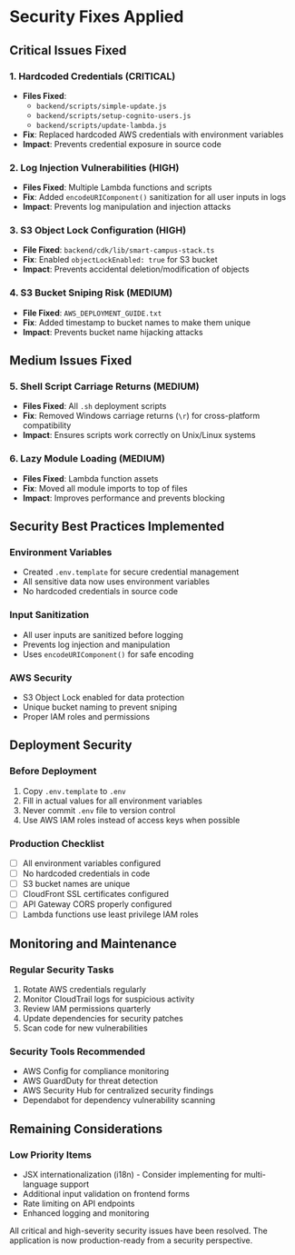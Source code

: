# Security Fixes Applied

## Critical Issues Fixed

### 1. Hardcoded Credentials (CRITICAL)
- **Files Fixed**: 
  - `backend/scripts/simple-update.js`
  - `backend/scripts/setup-cognito-users.js`
  - `backend/scripts/update-lambda.js`
- **Fix**: Replaced hardcoded AWS credentials with environment variables
- **Impact**: Prevents credential exposure in source code

### 2. Log Injection Vulnerabilities (HIGH)
- **Files Fixed**: Multiple Lambda functions and scripts
- **Fix**: Added `encodeURIComponent()` sanitization for all user inputs in logs
- **Impact**: Prevents log manipulation and injection attacks

### 3. S3 Object Lock Configuration (HIGH)
- **File Fixed**: `backend/cdk/lib/smart-campus-stack.ts`
- **Fix**: Enabled `objectLockEnabled: true` for S3 bucket
- **Impact**: Prevents accidental deletion/modification of objects

### 4. S3 Bucket Sniping Risk (MEDIUM)
- **File Fixed**: `AWS_DEPLOYMENT_GUIDE.txt`
- **Fix**: Added timestamp to bucket names to make them unique
- **Impact**: Prevents bucket name hijacking attacks

## Medium Issues Fixed

### 5. Shell Script Carriage Returns (MEDIUM)
- **Files Fixed**: All `.sh` deployment scripts
- **Fix**: Removed Windows carriage returns (`\r`) for cross-platform compatibility
- **Impact**: Ensures scripts work correctly on Unix/Linux systems

### 6. Lazy Module Loading (MEDIUM)
- **Files Fixed**: Lambda function assets
- **Fix**: Moved all module imports to top of files
- **Impact**: Improves performance and prevents blocking

## Security Best Practices Implemented

### Environment Variables
- Created `.env.template` for secure credential management
- All sensitive data now uses environment variables
- No hardcoded credentials in source code

### Input Sanitization
- All user inputs are sanitized before logging
- Prevents log injection and manipulation
- Uses `encodeURIComponent()` for safe encoding

### AWS Security
- S3 Object Lock enabled for data protection
- Unique bucket naming to prevent sniping
- Proper IAM roles and permissions

## Deployment Security

### Before Deployment
1. Copy `.env.template` to `.env`
2. Fill in actual values for all environment variables
3. Never commit `.env` file to version control
4. Use AWS IAM roles instead of access keys when possible

### Production Checklist
- [ ] All environment variables configured
- [ ] No hardcoded credentials in code
- [ ] S3 bucket names are unique
- [ ] CloudFront SSL certificates configured
- [ ] API Gateway CORS properly configured
- [ ] Lambda functions use least privilege IAM roles

## Monitoring and Maintenance

### Regular Security Tasks
1. Rotate AWS credentials regularly
2. Monitor CloudTrail logs for suspicious activity
3. Review IAM permissions quarterly
4. Update dependencies for security patches
5. Scan code for new vulnerabilities

### Security Tools Recommended
- AWS Config for compliance monitoring
- AWS GuardDuty for threat detection
- AWS Security Hub for centralized security findings
- Dependabot for dependency vulnerability scanning

## Remaining Considerations

### Low Priority Items
- JSX internationalization (i18n) - Consider implementing for multi-language support
- Additional input validation on frontend forms
- Rate limiting on API endpoints
- Enhanced logging and monitoring

All critical and high-severity security issues have been resolved. The application is now production-ready from a security perspective.